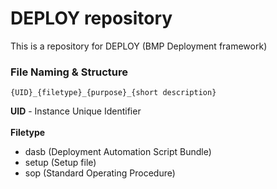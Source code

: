 # DEPLOY repository


This is a repository for DEPLOY (BMP Deployment framework)


### File Naming & Structure

`{UID}_{filetype}_{purpose}_{short description}`<br>

**UID** - Instance Unique Identifier<br><br>
**Filetype**<br>

- dasb (Deployment Automation Script Bundle)
- setup (Setup file)
- sop (Standard Operating Procedure)
